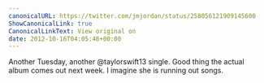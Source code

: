 ```yaml
---
canonicalURL: https://twitter.com/jmjordan/status/258056121909145600
ShowCanonicalLink: true
CanonicalLinkText: View original on
date: 2012-10-16T04:05:48+00:00
---
```

Another Tuesday, another @taylorswift13 single. Good thing the actual album comes out next week. I imagine she is running out songs.